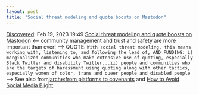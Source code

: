 ```yaml
---
layout: post
title: "Social threat modeling and quote boosts on Mastodon"
---
```

[Discovered](http://rolandtanglao.com/2020/07/29/p1-blogthis-checkvist-list-links-to-blog/): Feb 19, 2023 19:49  [Social threat modeling and quote boosts on Mastodon](https://privacy.thenexus.today/social-threat-modeling-and-quote-boosts/) <-- community management and trust and safety are more important than ever! --> QUOTE: `With social threat modeling, this means working with, listening to, and following the lead of, AND FUNDING: i) marginalized communities who make extensive use of quoting, especially Black Twitter and disability Twitter...ii) people and communities who are the targets of harassment using quoting along with other tactics, especially women of color, trans and queer people and disabled people` --> See also from[jarche:from platforms to covenants](https://jarche.com/2022/11/from-platforms-to-covenants/) and [How to Avoid Social Media Blight](https://knightcolumbia.org/blog/how-to-avoid-social-media-blight)
